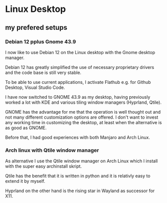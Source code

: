 # Linux Desktop

## my prefered setups

### Debian 12 pplus Gnome 43.9

I now like to use Debian 12 on the Linux desktop with the Gnome desktop manager.

Debian 12 has greatly simplified the use of necessary proprietary drivers and the code base is still very stable.

To be able to use current applications, I activate Flathub e.g. for Github Desktop, Visual Studio Code.

I have now switched to GNOME 43.9 as my desktop, having previously worked a lot with KDE and various tiling window managers (Hyprland, Qtile).

GNOME has the advantage for me that the operation is well thought out and not many different customization options are offered. I don't want to invest any working time in customizing the desktop, at least when the alternative is as good as GNOME.

Before that, I had good experiences with both Manjaro and Arch Linux.

### Arch linux with Qtile window manager

As alternative I use the Qtile window manager on Arch Linux which I install with the super easy archinstall skript.

Qtile has the benefit that it is written in python and it is relativly easy to extend it by myself.

Hyprland on the other hand is the rising star in Wayland as successor for X11.